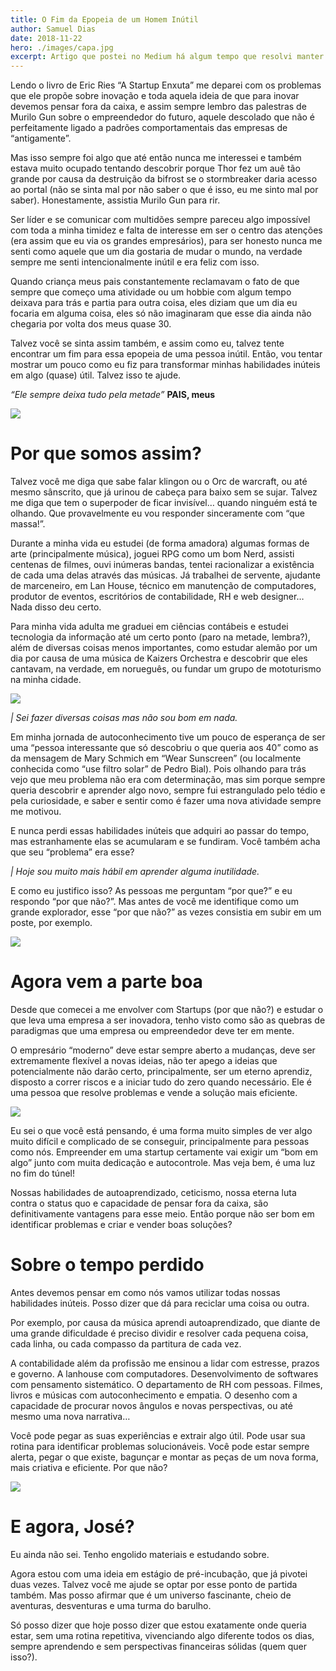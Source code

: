```yaml
---
title: O Fim da Epopeia de um Homem Inútil
author: Samuel Dias
date: 2018-11-22
hero: ./images/capa.jpg
excerpt: Artigo que postei no Medium há algum tempo que resolvi manter aqui como lembrança.
---
```


Lendo o livro de Eric Ries “A Startup Enxuta” me deparei com os problemas que ele propõe sobre inovação e toda aquela ideia de que para inovar devemos pensar fora da caixa, e assim sempre lembro das palestras de Murilo Gun sobre o empreendedor do futuro, aquele descolado que não é perfeitamente ligado a padrões comportamentais das empresas de “antigamente”. 

Mas isso sempre foi algo que até então nunca me interessei e também estava muito ocupado tentando descobrir porque Thor fez um auê tão grande por causa da destruição da bifrost se o stormbreaker daria acesso ao portal (não se sinta mal por não saber o que é isso, eu me sinto mal por saber). Honestamente, assistia Murilo Gun para rir.

Ser líder e se comunicar com multidões sempre pareceu algo impossível com toda a minha timidez e falta de interesse em ser o centro das atenções (era assim que eu via os grandes empresários), para ser honesto nunca me senti como aquele que um dia gostaria de mudar o mundo, na verdade sempre me senti intencionalmente inútil e era feliz com isso.

Quando criança meus pais constantemente reclamavam o fato de que sempre que começo uma atividade ou um hobbie com algum tempo deixava para trás e partia para outra coisa, eles diziam que um dia eu focaria em alguma coisa, eles só não imaginaram que esse dia ainda não chegaria por volta dos meus quase 30.

Talvez você se sinta assim também, e assim como eu, talvez tente encontrar um fim para essa epopeia de uma pessoa inútil. Então, vou tentar mostrar um pouco como eu fiz para transformar minhas habilidades inúteis em algo (quase) útil. Talvez isso te ajude.

_“Ele sempre deixa tudo pela metade”_ __PAIS, meus__

![](https://miro.medium.com/max/480/1*KqV7zRrheQnIJOovDxEezA.gif)

# __Por que somos assim?__

Talvez você me diga que sabe falar klingon ou o Orc de warcraft, ou até mesmo sânscrito, que já urinou de cabeça para baixo sem se sujar. Talvez me diga que tem o superpoder de ficar invisível… quando ninguém está te olhando. Que provavelmente eu vou responder sinceramente com “que massa!”.

Durante a minha vida eu estudei (de forma amadora) algumas formas de arte (principalmente música), joguei RPG como um bom Nerd, assisti centenas de filmes, ouvi inúmeras bandas, tentei racionalizar a existência de cada uma delas através das músicas. Já trabalhei de servente, ajudante de marceneiro, em Lan House, técnico em manutenção de computadores, produtor de eventos, escritórios de contabilidade, RH e web designer… Nada disso deu certo.

Para minha vida adulta me graduei em ciências contábeis e estudei tecnologia da informação até um certo ponto (paro na metade, lembra?), além de diversas coisas menos importantes, como estudar alemão por um dia por causa de uma música de Kaizers Orchestra e descobrir que eles cantavam, na verdade, em norueguês, ou fundar um grupo de mototurismo na minha cidade.

![](https://miro.medium.com/max/469/1*NzfOWp5eQCOBaAfXPyFajA.gif)

_| Sei fazer diversas coisas mas não sou bom em nada._

Em minha jornada de autoconhecimento tive um pouco de esperança de ser uma “pessoa interessante que só descobriu o que queria aos 40” como as da mensagem de Mary Schmich em “Wear Sunscreen” (ou localmente conhecida como “use filtro solar” de Pedro Bial). Pois olhando para trás vejo que meu problema não era com determinação, mas sim porque sempre queria descobrir e aprender algo novo, sempre fui estrangulado pelo tédio e pela curiosidade, e saber e sentir como é fazer uma nova atividade sempre me motivou.

E nunca perdi essas habilidades inúteis que adquiri ao passar do tempo, mas estranhamente elas se acumularam e se fundiram. Você também acha que seu “problema” era esse?

_| Hoje sou muito mais hábil em aprender alguma inutilidade._

E como eu justifico isso? As pessoas me perguntam “por que?” e eu respondo “por que não?”. Mas antes de você me identifique como um grande explorador, esse “por que não?” as vezes consistia em subir em um poste, por exemplo.

![](https://miro.medium.com/max/300/1*R-Mzu8Nv5s4dsbawFte0bw.gif)

# __Agora vem a parte boa__

Desde que comecei a me envolver com Startups (por que não?) e estudar o que leva uma empresa a ser inovadora, tenho visto como são as quebras de paradigmas que uma empresa ou empreendedor deve ter em mente.

O empresário “moderno” deve estar sempre aberto a mudanças, deve ser extremamente flexível a novas ideias, não ter apego a ideias que potencialmente não darão certo, principalmente, ser um eterno aprendiz, disposto a correr riscos e a iniciar tudo do zero quando necessário. Ele é uma pessoa que resolve problemas e vende a solução mais eficiente.

![](https://miro.medium.com/max/512/1*X4UCHSQ_B0DPf1OTZTcMxA.gif)

Eu sei o que você está pensando, é uma forma muito simples de ver algo muito difícil e complicado de se conseguir, principalmente para pessoas como nós. Empreender em uma startup certamente vai exigir um “bom em algo” junto com muita dedicação e autocontrole. Mas veja bem, é uma luz no fim do túnel!

Nossas habilidades de autoaprendizado, ceticismo, nossa eterna luta contra o status quo e capacidade de pensar fora da caixa, são definitivamente vantagens para esse meio. Então porque não ser bom em identificar problemas e criar e vender boas soluções?

# __Sobre o tempo perdido__

Antes devemos pensar em como nós vamos utilizar todas nossas habilidades inúteis. Posso dizer que dá para reciclar uma coisa ou outra.

Por exemplo, por causa da música aprendi autoaprendizado, que diante de uma grande dificuldade é preciso dividir e resolver cada pequena coisa, cada linha, ou cada compasso da partitura de cada vez.

A contabilidade além da profissão me ensinou a lidar com estresse, prazos e governo. A lanhouse com computadores. Desenvolvimento de softwares com pensamento sistemático. O departamento de RH com pessoas. Filmes, livros e músicas com autoconhecimento e empatia. O desenho com a capacidade de procurar novos ângulos e novas perspectivas, ou até mesmo uma nova narrativa…

Você pode pegar as suas experiências e extrair algo útil. Pode usar sua rotina para identificar problemas solucionáveis. Você pode estar sempre alerta, pegar o que existe, bagunçar e montar as peças de um nova forma, mais criativa e eficiente. Por que não?

![](https://miro.medium.com/max/278/1*n1OwkR5GhRSHKByUdG-LRg.gif)

# __E agora, José?__

Eu ainda não sei. Tenho engolido materiais e estudando sobre.

Agora estou com uma ideia em estágio de pré-incubação, que já pivotei duas vezes. Talvez você me ajude se optar por esse ponto de partida também. Mas posso afirmar que é um universo fascinante, cheio de aventuras, desventuras e uma turma do barulho.

Só posso dizer que hoje posso dizer que estou exatamente onde queria estar, sem uma rotina repetitiva, vivenciando algo diferente todos os dias, sempre aprendendo e sem perspectivas financeiras sólidas (quem quer isso?).